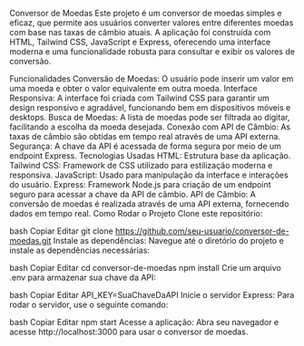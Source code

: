Conversor de Moedas
Este projeto é um conversor de moedas simples e eficaz, que permite aos usuários converter valores entre diferentes moedas com base nas taxas de câmbio atuais. A aplicação foi construída com HTML, Tailwind CSS, JavaScript e Express, oferecendo uma interface moderna e uma funcionalidade robusta para consultar e exibir os valores de conversão.

Funcionalidades
Conversão de Moedas: O usuário pode inserir um valor em uma moeda e obter o valor equivalente em outra moeda.
Interface Responsiva: A interface foi criada com Tailwind CSS para garantir um design responsivo e agradável, funcionando bem em dispositivos móveis e desktops.
Busca de Moedas: A lista de moedas pode ser filtrada ao digitar, facilitando a escolha da moeda desejada.
Conexão com API de Câmbio: As taxas de câmbio são obtidas em tempo real através de uma API externa.
Segurança: A chave da API é acessada de forma segura por meio de um endpoint Express.
Tecnologias Usadas
HTML: Estrutura base da aplicação.
Tailwind CSS: Framework de CSS utilizado para estilização moderna e responsiva.
JavaScript: Usado para manipulação da interface e interações do usuário.
Express: Framework Node.js para criação de um endpoint seguro para acessar a chave da API de câmbio.
API de Câmbio: A conversão de moedas é realizada através de uma API externa, fornecendo dados em tempo real.
Como Rodar o Projeto
Clone este repositório:

bash
Copiar
Editar
git clone https://github.com/seu-usuario/conversor-de-moedas.git
Instale as dependências: Navegue até o diretório do projeto e instale as dependências necessárias:

bash
Copiar
Editar
cd conversor-de-moedas
npm install
Crie um arquivo .env para armazenar sua chave da API:

bash
Copiar
Editar
API_KEY=SuaChaveDaAPI
Inicie o servidor Express: Para rodar o servidor, use o seguinte comando:

bash
Copiar
Editar
npm start
Acesse a aplicação: Abra seu navegador e acesse http://localhost:3000 para usar o conversor de moedas.
